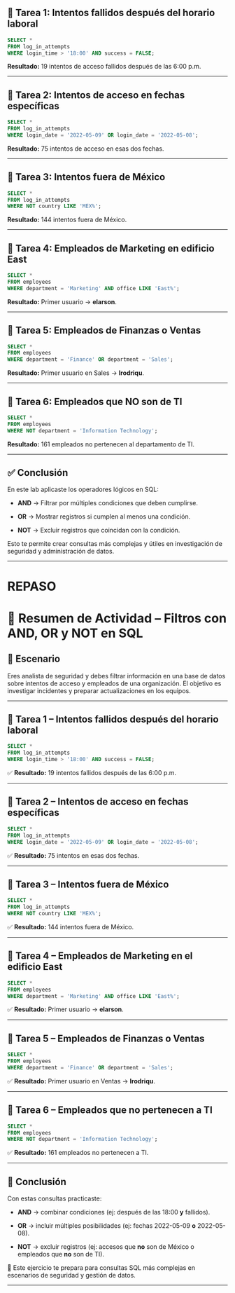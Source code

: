 
## 🔹 Tarea 1: Intentos fallidos después del horario laboral

```sql
SELECT *
FROM log_in_attempts
WHERE login_time > '18:00' AND success = FALSE;
```

**Resultado:** 19 intentos de acceso fallidos después de las 6:00 p.m.

---

## 🔹 Tarea 2: Intentos de acceso en fechas específicas

```sql
SELECT * 
FROM log_in_attempts 
WHERE login_date = '2022-05-09' OR login_date = '2022-05-08';
```

**Resultado:** 75 intentos de acceso en esas dos fechas.

---

## 🔹 Tarea 3: Intentos fuera de México

```sql
SELECT * 
FROM log_in_attempts 
WHERE NOT country LIKE 'MEX%';
```

**Resultado:** 144 intentos fuera de México.

---

## 🔹 Tarea 4: Empleados de Marketing en edificio East

```sql
SELECT * 
FROM employees 
WHERE department = 'Marketing' AND office LIKE 'East%';
```

**Resultado:** Primer usuario → **elarson**.

---

## 🔹 Tarea 5: Empleados de Finanzas o Ventas

```sql
SELECT * 
FROM employees 
WHERE department = 'Finance' OR department = 'Sales';
```

**Resultado:** Primer usuario en Sales → **lrodriqu**.

---

## 🔹 Tarea 6: Empleados que **NO** son de TI

```sql
SELECT * 
FROM employees 
WHERE NOT department = 'Information Technology';
```

**Resultado:** 161 empleados no pertenecen al departamento de TI.

---

## ✅ Conclusión

En este lab aplicaste los operadores lógicos en SQL:

- **AND** → Filtrar por múltiples condiciones que deben cumplirse.
    
- **OR** → Mostrar registros si cumplen al menos una condición.
    
- **NOT** → Excluir registros que coincidan con la condición.
    

Esto te permite crear consultas más complejas y útiles en investigación de seguridad y administración de datos.

---


# REPASO


# 📝 Resumen de Actividad – Filtros con AND, OR y NOT en SQL

## 🔹 Escenario

Eres analista de seguridad y debes filtrar información en una base de datos sobre intentos de acceso y empleados de una organización. El objetivo es investigar incidentes y preparar actualizaciones en los equipos.

---

## 🔸 Tarea 1 – Intentos fallidos después del horario laboral

```sql
SELECT *
FROM log_in_attempts
WHERE login_time > '18:00' AND success = FALSE;
```

✅ **Resultado:** 19 intentos fallidos después de las 6:00 p.m.

---

## 🔸 Tarea 2 – Intentos de acceso en fechas específicas

```sql
SELECT * 
FROM log_in_attempts 
WHERE login_date = '2022-05-09' OR login_date = '2022-05-08';
```

✅ **Resultado:** 75 intentos en esas dos fechas.

---

## 🔸 Tarea 3 – Intentos fuera de México

```sql
SELECT * 
FROM log_in_attempts 
WHERE NOT country LIKE 'MEX%';
```

✅ **Resultado:** 144 intentos fuera de México.

---

## 🔸 Tarea 4 – Empleados de Marketing en el edificio East

```sql
SELECT * 
FROM employees 
WHERE department = 'Marketing' AND office LIKE 'East%';
```

✅ **Resultado:** Primer usuario → **elarson**.

---

## 🔸 Tarea 5 – Empleados de Finanzas o Ventas

```sql
SELECT * 
FROM employees 
WHERE department = 'Finance' OR department = 'Sales';
```

✅ **Resultado:** Primer usuario en Ventas → **lrodriqu**.

---

## 🔸 Tarea 6 – Empleados que no pertenecen a TI

```sql
SELECT * 
FROM employees 
WHERE NOT department = 'Information Technology';
```

✅ **Resultado:** 161 empleados no pertenecen a TI.

---

## 📌 Conclusión

Con estas consultas practicaste:

- **AND** → combinar condiciones (ej: después de las 18:00 **y** fallidos).
    
- **OR** → incluir múltiples posibilidades (ej: fechas 2022-05-09 **o** 2022-05-08).
    
- **NOT** → excluir registros (ej: accesos que **no** son de México o empleados que **no** son de TI).
    

🔑 Este ejercicio te prepara para consultas SQL más complejas en escenarios de seguridad y gestión de datos.

---

